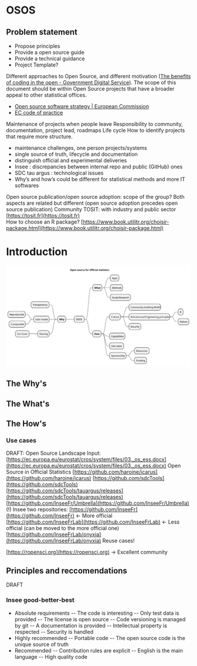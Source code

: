 # OSOS

## Problem statement
- Propose principles
- Provide a open source guide
- Provide a technical guidance
- Project Template?

Different approaches to Open Source, and different motivation ([The benefits of coding in the open - Government Digital Service](https://gds.blog.gov.uk/2017/09/04/the-benefits-of-coding-in-the-open)). The scope of this document should be within Open Source projects that have a broader appeal to other statistical offices.

- [Open source software strategy | European Commission](https://ec.europa.eu/info/departments/informatics/open-source-software-strategy_en)
- [EC code of practice](https://ec.europa.eu/eurostat/fr/web/quality/european-quality-standards/european-statistics-code-of-practice)


Maintenance of projects when people leave 
Responsibility to community, documentation, project lead, roadmaps
Life cycle 
How to identify projects that require more structure.
- maintenance challenges, one person projects/systems
- single source of truth, lifecycle and documentation
- distinguish official and experimental deliveries
- Insee : discrepancies between internal repo and public (GitHub) ones
- SDC tau argus : technological issues
- Why’s and how’s could be different for statistical methods and more IT softwares

Open source publication/open source adoption: scope of the group? Both aspects are related but different (open source adoption precedes open source publication)
Community TOSIT: with industry and public sector [https://tosit.fr](https://tosit.fr)  
How to choose an R package? [https://www.book.utilitr.org/choisir-package.html](https://www.book.utilitr.org/choisir-package.html) 

# Introduction


![Mindmap](https://raw.githubusercontent.com/I3S-ESSnet/Documents/master/2022/oslo/osos/OSOS.svg)

## The Why's

## The What's

## The How's

### Use cases
DRAFT: Open Source Landscape
Input: [https://ec.europa.eu/eurostat/cros/system/files/03._os_ess.docx](https://ec.europa.eu/eurostat/cros/system/files/03._os_ess.docx)
Open Source in Official Statistics
[https://github.com/haroine/icarus](https://github.com/haroine/icarus)
[https://github.com/sdcTools](https://github.com/sdcTools)
[https://github.com/sdcTools/tauargus/releases](https://github.com/sdcTools/tauargus/releases)
[https://github.com/InseeFr/Umbrella](https://github.com/InseeFr/Umbrella) (!)
Insee two repositories:
[https://github.com/InseeFr](https://github.com/InseeFr) <- More official
[https://github.com/InseeFrLab](https://github.com/InseeFrLab) <- Less official (can be moved to the more official one)
[https://github.com/InseeFrLab/onyxia](https://github.com/InseeFrLab/onyxia)
Reuse cases!

[https://ropensci.org](https://ropensci.org) -> Excellent community

## Principles and reccomendations

DRAFT
### Insee good-better-best

- Absolute requirements
-- The code is interesting
-- Only test data is provided
-- The license is open source
-- Code versioning is managed by git
-- A documentation is provided
-- Intellectual property is respected
-- Security is handled
- Highly recommended 
-- Portable code
-- The open source code is the unique source of truth
- Recommended
-- Contribution rules are explicit
-- English is the main language
-- High quality code

